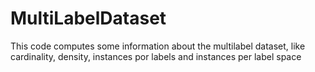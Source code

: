 # MultiLabelDataset

This code computes some information about the multilabel dataset, like cardinality, density, instances por labels and instances per label space


